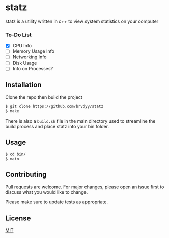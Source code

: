 # statz

statz is a utility written in c++ to view system statistics on your computer

### To-Do List 

- [x] CPU Info
- [ ] Memory Usage Info
- [ ] Networking Info
- [ ] Disk Usage
- [ ] Info on Processes?

## Installation
 
Clone the repo then build the project

```sh
$ git clone https://github.com/brvdyy/statz 
$ make 
```

There is also a `build.sh` file in the main directory used to streamline the build process and place statz into your bin folder.

## Usage

```sh
$ cd bin/
$ main
```

## Contributing
Pull requests are welcome. For major changes, please open an issue first to discuss what you would like to change.

Please make sure to update tests as appropriate.

## License
[MIT](https://choosealicense.com/licenses/mit/)
